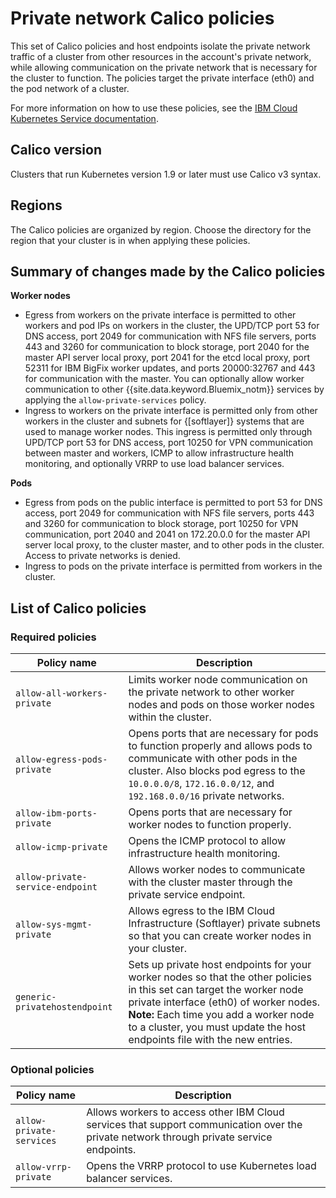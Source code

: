 # Private network Calico policies

This set of Calico policies and host endpoints isolate the private network traffic of a cluster from other resources in the account's private network, while allowing communication on the private network that is necessary for the cluster to function. The policies target the private interface (eth0) and the pod network of a cluster.

For more information on how to use these policies, see the [IBM Cloud Kubernetes Service documentation](https://cloud.ibm.com/docs/containers?topic=containers-network_policies#isolate_workers).

## Calico version

Clusters that run Kubernetes version 1.9 or later must use Calico v3 syntax.

## Regions

The Calico policies are organized by region. Choose the directory for the region that your cluster is in when applying these policies.

## Summary of changes made by the Calico policies

**Worker nodes**

* Egress from workers on the private interface is permitted to other workers and pod IPs on workers in the cluster, the UPD/TCP port 53 for DNS access, port 2049 for communication with NFS file servers, ports 443 and 3260 for communication to block storage, port 2040 for the master API server local proxy, port 2041 for the etcd local proxy, port 52311 for IBM BigFix worker updates, and ports 20000:32767 and 443 for communication with the master. You can optionally allow worker communication to other {{site.data.keyword.Bluemix_notm}} services by applying the `allow-private-services` policy.
* Ingress to workers on the private interface is permitted only from other workers in the cluster and subnets for {[softlayer]} systems that are used to manage worker nodes. This ingress is permitted only through UPD/TCP port 53 for DNS access, port 10250 for VPN communication between master and workers, ICMP to allow infrastructure health monitoring, and optionally VRRP to use load balancer services.

**Pods**

* Egress from pods on the public interface is permitted to port 53 for DNS access, port 2049 for communication with NFS file servers, ports 443 and 3260 for communication to block storage, port 10250 for VPN communication, port 2040 and 2041 on 172.20.0.0 for the master API server local proxy, to the cluster master, and to other pods in the cluster. Access to private networks is denied.
* Ingress to pods on the private interface is permitted from workers in the cluster.

## List of Calico policies

### Required policies

|Policy name|Description|
|-----------|-----------|
| `allow-all-workers-private` | Limits worker node communication on the private network to other worker nodes and pods on those worker nodes within the cluster. |
| `allow-egress-pods-private` | Opens ports that are necessary for pods to function properly and allows pods to communicate with other pods in the cluster. Also blocks pod egress to the `10.0.0.0/8`, `172.16.0.0/12`, and `192.168.0.0/16` private networks. |
| `allow-ibm-ports-private` | Opens ports that are necessary for worker nodes to function properly. |
| `allow-icmp-private`| Opens the ICMP protocol to allow infrastructure health monitoring. |
| `allow-private-service-endpoint` | Allows worker nodes to communicate with the cluster master through the private service endpoint. |
| `allow-sys-mgmt-private` | Allows egress to the IBM Cloud Infrastructure (Softlayer) private subnets so that you can create worker nodes in your cluster. |
| `generic-privatehostendpoint` | Sets up private host endpoints for your worker nodes so that the other policies in this set can target the worker node private interface (eth0) of worker nodes. **Note:** Each time you add a worker node to a cluster, you must update the host endpoints file with the new entries. |

### Optional policies

|Policy name|Description|
|-----------|-----------|
| `allow-private-services` | Allows workers to access other IBM Cloud services that support communication over the private network through private service endpoints. |
| `allow-vrrp-private` | Opens the VRRP protocol to use Kubernetes load balancer services. |
